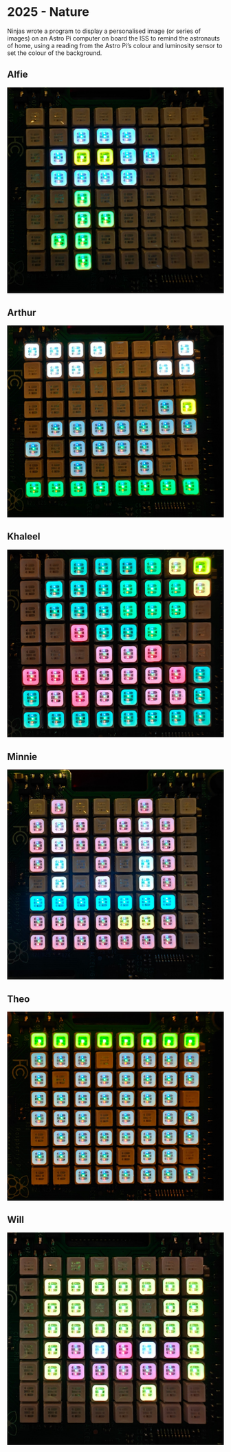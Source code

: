 # 2025 - Nature

Ninjas wrote a program to display a personalised image (or series of images) on an Astro Pi computer on board the ISS to remind the astronauts of home, using a reading from the Astro Pi’s colour and luminosity sensor to set the colour of the background.

## Alfie

![](images/alfie.jpg)

## Arthur

![](images/arthur.jpg)

## Khaleel

![](images/khaleel.jpg)

## Minnie

![](images/minnie.jpg)

## Theo

![](images/theo.jpg)

## Will

![](images/will.jpg)

